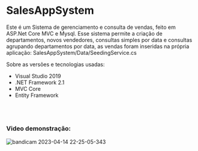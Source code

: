 # SalesAppSystem

Este é um Sistema de gerenciamento e consulta de vendas, feito em ASP.Net Core MVC e Mysql. Esse sistema permite a criação de departamentos, novos vendedores, consultas simples por data e consultas agrupando departamentos por data, as vendas foram inseridas na própria aplicação: SalesAppSystem/Data/SeedingService.cs

Sobre as versões e tecnologias usadas: 
<ul>
<li>Visual Studio 2019</li>
<li>.NET Framework 2.1</li>
<li>MVC Core</li>
<li>Entity Framework</li>
</ul>
<br>



# <h3>Video demonstração: </h3>

![bandicam 2023-04-14 22-25-05-343](https://user-images.githubusercontent.com/101435336/232176653-4a59fb5c-119b-4b9f-b576-147c3612a231.gif)
